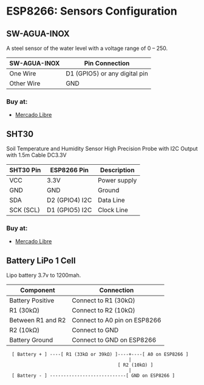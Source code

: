 # ESP8266: Sensors Configuration

## SW-AGUA-INOX

A steel sensor of the water level with a voltage range of 0 – 250.

SW-AGUA-INOX | Pin	Connection
----|----
One Wire |	D1 (GPIO5) or any digital pin
Other Wire |	GND

### Buy at: 
 - [Mercado Libre][1]

## SHT30

Soil Temperature and Humidity Sensor High Precision Probe with I2C Output with 1.5m Cable DC3.3V

SHT30 Pin |	ESP8266 Pin |	Description
----|----|----
VCC	| 3.3V |	Power supply
GND	| GND	| Ground
SDA	| D2 (GPIO4)	I2C | Data Line
SCK (SCL)	| D1 (GPIO5)	I2C|  Clock Line

### Buy at:
 - [Mercado Libre][2]

## Battery LiPo 1 Cell

Lipo battery 3.7v to 1200mah.

Component |	Connection
---|----
Battery Positive |	Connect to R1 (30kΩ)
R1 (30kΩ)	| Connect to R2 (10kΩ)
Between R1 and R2 | 	Connect to A0 pin on ESP8266
R2 (10kΩ)	| Connect to GND
Battery Ground	| Connect to GND on ESP8266

```
  [ Battery + ] ----[ R1 (33kΩ or 39kΩ) ]----+----[ A0 on ESP8266 ]
                                             |
                                         [ R2 (10kΩ) ]
                                             |
  [ Battery - ] ----------------------------[ GND on ESP8266 ]
```

[1]: https://articulo.mercadolibre.com.mx/MLM-593332982-switch-sensor-nivel-agua-metal-arduino-pic-avr-raspberry-_JM
[2]: https://www.mercadolibre.com.mx/sensor-de-humedad-del-suelo-sonda-de-temperatura-alta-prec/p/MLM2000952700
